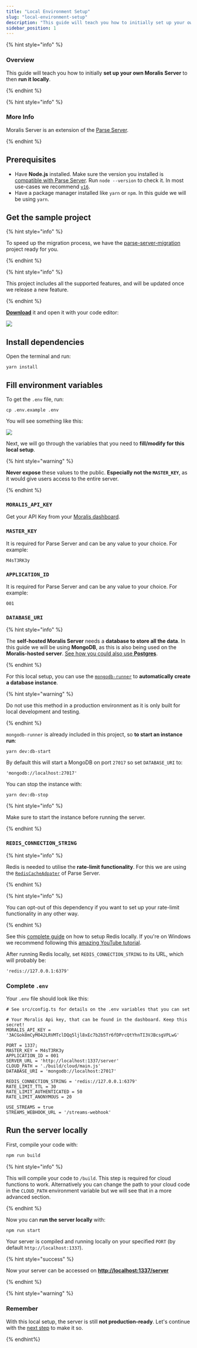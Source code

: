 ```yaml
---
title: "Local Environment Setup"
slug: "local-environment-setup"
description: "This guide will teach you how to initially set up your own Moralis Server to then run it locally"
sidebar_position: 1
---
```


{% hint style="info" %}

### Overview

This guide will teach you how to initially **set up your own Moralis Server** to then **run it locally**.

{% endhint %}

{% hint style="info" %}

### More Info

Moralis Server is an extension of the [Parse Server](https://github.com/parse-community/parse-server).

{% endhint %}

## Prerequisites

- Have **Node.js** installed. Make sure the version you installed is [compatible with Parse Server](https://github.com/parse-community/parse-server#compatibility). Run `node --version` to check it. In most use-cases we recommend [`v16`](https://nodejs.org/en/blog/release/v16.14.2/).
- Have a package manager installed like `yarn` or `npm`. In this guide we will be using `yarn`.

## Get the sample project

{% hint style="info" %}

To speed up the migration process, we have the [parse-server-migration](https://github.com/MoralisWeb3/Moralis-JS-SDK/tree/main/demos/parse-server-migration) project ready for you.

{% endhint %}

{% hint style="info" %}

This project includes all the supported features, and will be updated once we release a new feature.

{% endhint %}

[**Download**](https://moralisweb3.github.io/Moralis-JS-SDK/downloads/parse-server-migration.zip) it and open it with your code editor:

![](images/self-hosting-1.webp)

## Install dependencies

Open the terminal and run:

```shell
yarn install
```

## Fill environment variables

To get the `.env` file, run:

```shell
cp .env.example .env
```

You will see something like this:

![](images/self-hosting-2.webp)

Next, we will go through the variables that you need to **fill/modify for this local setup**.

{% hint style="warning" %}

**Never expose** these values to the public. **Especially not the `MASTER_KEY`**, as it would give users access to the entire server.

{% endhint %}

### `MORALIS_API_KEY`

Get your API Key from your [Moralis dashboard](https://admin.moralis.io/web3apis).

### `MASTER_KEY`

It is required for Parse Server and can be any value to your choice. For example:

```shell
M4sT3RK3y
```

### `APPLICATION_ID`

It is required for Parse Server and can be any value to your choice. For example:

```shell
001
```

### `DATABASE_URI`

{% hint style="info" %}

The **self-hosted Moralis Server** needs a **database to store all the data**. In this guide we will be using **MongoDB**, as this is also being used on the **Moralis-hosted server**. [See how you could also use **Postgres**](https://docs.parseplatform.org/parse-server/guide/#database).

{% endhint %}

For this local setup, you can use the [`mongodb-runner`](https://github.com/mongodb-js/runner) to **automatically create a database instance**.

{% hint style="warning" %}

Do not use this method in a production environment as it is only built for local development and testing.

{% endhint %}

`mongodb-runner` is already included in this project, so **to start an instance run**:

```shell
yarn dev:db-start
```

By default this will start a MongoDB on port `27017` so set `DATABASE_URI` to:

```shell
'mongodb://localhost:27017'
```

You can stop the instance with:

```shell
yarn dev:db-stop
```

{% hint style="info" %}

Make sure to start the instance before running the server.

{% endhint %}

### `REDIS_CONNECTION_STRING`

{% hint style="info" %}

Redis is needed to utilise the **rate-limit functionality**. For this we are using the [`RedisCacheAdpater`](https://docs.parseplatform.org/parse-server/guide/#rediscacheadapter) of Parse Server.

{% endhint %}

{% hint style="info" %}

You can opt-out of this dependency if you want to set up your rate-limit functionality in any other way.

{% endhint %}

See this [complete guide](https://redis.io/docs/getting-started) on how to setup Redis locally. If you're on Windows we recommend following this [amazing YouTube tutorial](https://www.youtube.com/watch?v=_nFwPTHOMIY).

After running Redis locally, set `REDIS_CONNECTION_STRING` to its URL, which will probably be:

```shell
'redis://127.0.0.1:6379'
```

### Complete `.env`

Your `.env` file should look like this:

```shell
# See src/config.ts for details on the .env variables that you can set

# Your Moralis Api key, that can be found in the dashboard. Keep this secret!
MORALIS_API_KEY = '3ACGok8mCyMO42LRVMTclDQq5ljl8xEc7b2b5Tr6fDPrcQtYhnTI3VJBcsgVPLwG'

PORT = 1337;
MASTER_KEY = M4sT3RK3y
APPLICATION_ID = 001
SERVER_URL = 'http://localhost:1337/server'
CLOUD_PATH = './build/cloud/main.js'
DATABASE_URI = 'mongodb://localhost:27017'

REDIS_CONNECTION_STRING = 'redis://127.0.0.1:6379'
RATE_LIMIT_TTL = 30
RATE_LIMIT_AUTHENTICATED = 50
RATE_LIMIT_ANONYMOUS = 20

USE_STREAMS = true
STREAMS_WEBHOOK_URL = '/streams-webhook'
```

## Run the server locally

First, compile your code with:

```bash npm2yarn
npm run build
```

{% hint style="info" %}

This will compile your code to `/build`. This step is required for cloud functions to work. Alternatively you can change the path to your cloud code in the `CLOUD_PATH` environment variable but we will see that in a more advanced section.

{% endhint %}

Now you can **run the server locally** with:

```bash npm2yarn
npm run start
```

Your server is compiled and running locally on your specified `PORT` (by default `http://localhost:1337`).

{% hint style="success" %}

Now your server can be accessed on **[http://localhost:1337/server](http://localhost:1337/server)**

{% endhint %}

{% hint style="warning" %}

### Remember

With this local setup, the server is still **not production-ready**. Let's continue with the [next step](production-environment-setup.md) to make it so.

{% endhint%}
